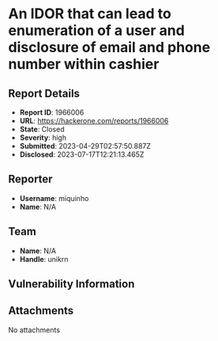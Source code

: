 # An IDOR that can lead to enumeration of a user and disclosure of email and phone number within cashier

## Report Details
- **Report ID**: 1966006
- **URL**: https://hackerone.com/reports/1966006
- **State**: Closed
- **Severity**: high
- **Submitted**: 2023-04-29T02:57:50.887Z
- **Disclosed**: 2023-07-17T12:21:13.465Z

## Reporter
- **Username**: miquinho
- **Name**: N/A

## Team
- **Name**: N/A
- **Handle**: unikrn

## Vulnerability Information


## Attachments
No attachments
